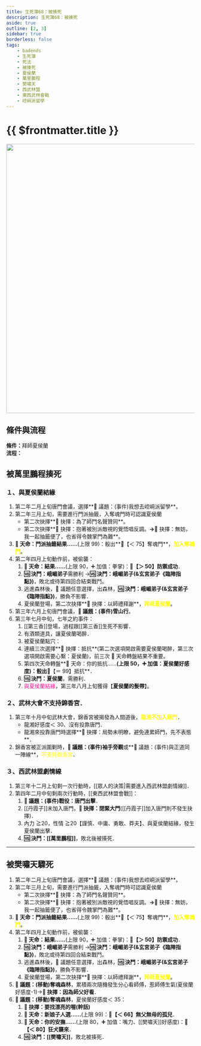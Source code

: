 ```yaml
---
title: 生死簿68：被揍死
description: 生死簿68：被揍死
aside: true
outline: [2, 3]
sidebar: true
borderless: false
tags:
    - badends
    - 生死簿
    - 死法
    - 被揍死
    - 夏侯蘭
    - 萬里鵬程
    - 樊嘯天
    - 西武林盟
    - 東西武林會戰
    - 崆峒派留學
---
```


# {{ $frontmatter.title }}

<img width="720" src="/images/badends/badend68.webp">

## 條件與流程

<b>條件：</b>拜師<Girl5Icon>夏侯蘭</Girl5Icon><br>
<b>流程：</b><br>

## 被萬里鵬程揍死

### １、與夏侯蘭結緣

1. 第二年二月上旬唐門會議，選擇**📜 議題：(事件)我想去崆峒派留學**。
2. 第二年三月上旬，需要進行門派抽籤，入奪魂門時可認識<Girl5Icon>夏侯蘭</Girl5Icon>
    - 第二次抉擇**📖 抉擇：為了師門名聲贊同**。
    - 第二次抉擇**📖 抉擇：抱著被別派敵視的覺悟唱反調。**→**📖 抉擇：無妨，我一起抽籤便了，也省得令魏掌門為難**。
3. **🎲 天命：門派抽籤結果......**(上限 99)：骰出**🧾【＜ 75】奪魂門**，<span style='color: Yellow;'>**加入奪魂門**</span>。
4. 第二年四月上旬動作前，被偷襲：
    1. **🎲 天命：結果......**(上限 90，➕ 加值：拳掌)：**🧾【＞ 50】防禦成功**．
    2. **🆚 決鬥：峨嵋弟子**需勝利 →**🆚 決鬥：峨嵋弟子(&玄宮弟子《臨陣指點》)**，敗北或待第四回合結束戰鬥。
    3. 逃進森林後，🧾 議題任意選擇，出森林，**🆚 決鬥：峨嵋弟子(&玄宮弟子《臨陣指點》)**，勝負不影響．
    4. <Girl5Icon>夏侯蘭</Girl5Icon>登場，第二次抉擇**📖 抉擇：以師禮拜謝**，<span style='color: Yellow;'>**拜師夏侯蘭**</span>。
5. 第三年六月上旬唐門會議，**📜 議題：(事件)雪山行**。
6. 第三年七月中旬，七年之約事件：
    1. [[第三香]]登場，過程跟[[第三香]]生死不影響．
    2. 有酒類道具，讓<Girl5Icon>夏侯蘭</Girl5Icon>喝醉．
    3. 被<Girl5Icon>夏侯蘭</Girl5Icon>點穴：
    4. 連續三次選擇**📖 抉擇：抵抗**(第二次選項開啟需要<Girl5Icon>夏侯蘭</Girl5Icon>喝醉，第三次選項開啟需要心繫：<Girl5Icon>夏侯蘭</Girl5Icon>)，前三次 🎲 天命轉盤結果不重要。
    5. 第四次天命轉盤**🎲 天命：你的抵抗......**(上限 50，➕ 加值：<Girl5Icon>夏侯蘭</Girl5Icon>好感度)：骰出**🧾【＝ 99】抵抗**．
    6. **🆚 決鬥：<Girl5Icon>夏侯蘭</Girl5Icon>**，需勝利．
    7. <span style='color: #FF1493;'>與夏侯蘭結緣</span>，第三年八月上旬獲得【**夏侯蘭的髮帶**】。

### ２、武林大會不支持錦香宮．

1. 第三年十月中旬武林大會，錦香宮被揭發為人間道後，<span style='color: Yellow;'>**龍湘不加入唐門**</span>．
    - <Girl8Icon>龍湘</Girl8Icon>好感度＜ 30、沒有投靠唐門．
    - <Girl8Icon>龍湘</Girl8Icon>來投靠唐門時選擇**📖 抉擇：局勢未明瞭，避免連累師門，先不表態**．
2. 錦香宮被正派圍剿時，**📜 議題：(事件)袖手旁觀**或**📜 議題：(事件)與正道同一陣線**，<span style='color: Yellow;'>不支持錦香宮</span>．

### ３、西武林盟劇情線

1. 第三年十二月上旬剩一次行動時，[[眾人的決策|需要進入西武林盟劇情線]]．
2. 第四年二月中旬剩兩次行動時，[[東西武林盟會戰]]：
    1. **📜 議題：(事件)戰役：唐門出擊**．
    2. [[丹霞子]]未加入唐門，**📖 抉擇：閉緊大門**([[丹霞子]]加入唐門則不發生抉擇)．
    3. 內力 ≧20，性情 ≧20【謹慎、中庸、勇敢、莽夫】、與<Girl5Icon>夏侯蘭</Girl5Icon>結緣，發生<Girl5Icon>夏侯蘭</Girl5Icon>出擊．
    4. **🆚 決鬥：[[萬里鵬程]]**，敗北後被揍死．

---

## 被樊嘯天驟死

1. 第二年二月上旬唐門會議，選擇**📜 議題：(事件)我想去崆峒派留學**。
2. 第二年三月上旬，需要進行門派抽籤，入奪魂門時可認識<Girl5Icon>夏侯蘭</Girl5Icon>
    - 第二次抉擇**📖 抉擇：為了師門名聲贊同**。
    - 第二次抉擇**📖 抉擇：抱著被別派敵視的覺悟唱反調。**→**📖 抉擇：無妨，我一起抽籤便了，也省得令魏掌門為難**。
3. **🎲 天命：門派抽籤結果......**(上限 99)：骰出**🧾【＜ 75】奪魂門**，<span style='color: Yellow;'>**加入奪魂門**</span>。
4. 第二年四月上旬動作前，被偷襲：
    1. **🎲 天命：結果......**(上限 90，➕ 加值：拳掌)：**🧾【＞ 50】防禦成功**．
    2. **🆚 決鬥：峨嵋弟子**需勝利 →**🆚 決鬥：峨嵋弟子(&玄宮弟子《臨陣指點》)**，敗北或待第四回合結束戰鬥。
    3. 逃進森林後，🧾 議題任意選擇，出森林，**🆚 決鬥：峨嵋弟子(&玄宮弟子《臨陣指點》)**，勝負不影響．
    4. <Girl5Icon>夏侯蘭</Girl5Icon>登場，第二次抉擇**📖 抉擇：以師禮拜謝**，<span style='color: Yellow;'>**拜師夏侯蘭**</span>。
5. **📜 議題：(移動)奪魂森林**，累積兩次隨機發生分心看<Girl5Icon>師傅</Girl5Icon>，惹<Girl5Icon>師傅</Girl5Icon>生氣(<Girl5Icon>夏侯蘭</Girl5Icon>好感度-1)→**📖 抉擇：因為師父好看**．
6. **📜 議題：(移動)奪魂森林**，<Girl5Icon>夏侯蘭</Girl5Icon>好感度＜ 35：
    1. **📖 抉擇：要找漂亮的喔(幹話)**
    2. **🎲 天命：新娘子人選......**(上限 99)：**🧾【＜ 66】無父無母的孤兒**．
    3. **🎲 天命：你的安撫......**(上限 80，➕ 加值：嘴力、[[樊嘯天]]好感度)：**🧾【＜ 80】狂犬襲來**．
    4. **🆚 決鬥：[[樊嘯天]]**，敗北被揍死．
